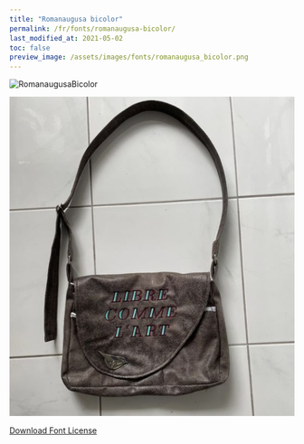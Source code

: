 ```yaml
---
title: "Romanaugusa bicolor"
permalink: /fr/fonts/romanaugusa-bicolor/
last_modified_at: 2021-05-02
toc: false
preview_image: /assets/images/fonts/romanaugusa_bicolor.png
---
```

![RomanaugusaBicolor](/assets/images/fonts/romanaugusa_bicolor.png)

![RomanaugusaBicolor2](/assets/images/fonts/romanaugusa2.jpg)

[Download Font License](https://github.com/inkstitch/inkstitch/tree/main/fonts/romanaugusa_bicolor/LICENSE)
